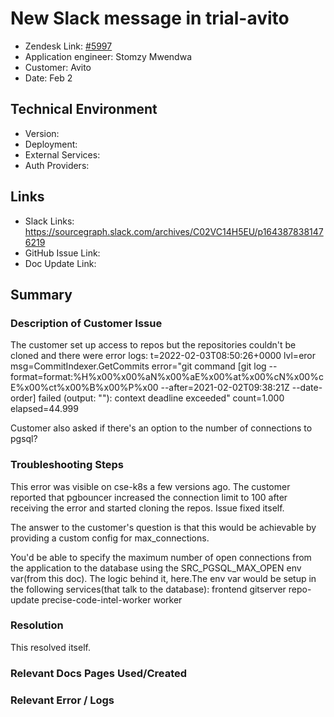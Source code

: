 
# New Slack message in trial-avito <!-- Ticket Title  Hint: include keywords to make it searchable -->

- Zendesk Link: [#5997](https://sourcegraph.zendesk.com/agent/tickets/5997)
- Application engineer: Stomzy Mwendwa
- Customer: Avito <!-- Redact if this contains personally identifying information -->
- Date: Feb 2

<!-- Data populated from integration, speak to Ben Gordon or Michael Bali if not working -->
<!-- During Internal team trial, fill missing data manually (we are waiting for all data to sync) -->

## Technical Environment
- Version: ​
- Deployment:
- External Services:
- Auth Providers:


## Links
<!-- Data for application engineer manual entry -->
- Slack Links: https://sourcegraph.slack.com/archives/C02VC14H5EU/p1643878381476219
- GitHub Issue Link:
- Doc Update Link:

## Summary
### Description of Customer Issue
The customer set up access to repos but the repositories couldn't be cloned and there were error logs:
t=2022-02-03T08:50:26+0000 lvl=eror msg=CommitIndexer.GetCommits error="git command [git log --format=format:%H%x00%x00%aN%x00%aE%x00%at%x00%cN%x00%cE%x00%ct%x00%B%x00%P%x00 --after=2021-02-02T09:38:21Z --date-order] failed (output: \"\"): context deadline exceeded" count=1.000 elapsed=44.999

Customer also asked if there's an option to the number of connections to pgsql?

### Troubleshooting Steps
This error was visible on cse-k8s a few versions ago. The customer reported that pgbouncer increased the connection limit to 100 after receiving the error and started cloning the repos. Issue fixed itself.

The answer to the customer's question is that this would be achievable by providing a custom config for max_connections.

You'd be able to specify the maximum number of open connections from the application to the database using the SRC_PGSQL_MAX_OPEN env var(from this doc). The logic behind it, here.The env var would be setup in the following services(that talk to the database):
frontend
gitserver
repo-update
precise-code-intel-worker
worker


### Resolution
This resolved itself.
### Relevant Docs Pages Used/Created

### Relevant Error / Logs
<!-- Please redact keys, tokens, and personal identifying information -->


<!-- Once complete, upload a copy to https://github.com/sourcegraph/support-tools-internal/tree/main/resolved-tickets as a .md file -->
<!-- Name the file 5997.md -->
